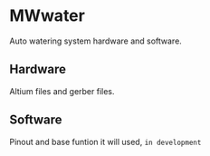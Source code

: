 # MWwater

Auto watering system hardware and software.

## Hardware

Altium files and gerber files.

## Software

Pinout and base funtion it will used, `in development`
